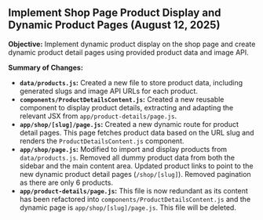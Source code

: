 ## Implement Shop Page Product Display and Dynamic Product Pages (August 12, 2025)

**Objective:** Implement dynamic product display on the shop page and create dynamic product detail pages using provided product data and image API.

**Summary of Changes:**

-   **`data/products.js`:** Created a new file to store product data, including generated slugs and image API URLs for each product.
-   **`components/ProductDetailsContent.js`:** Created a new reusable component to display product details, extracting and adapting the relevant JSX from `app/product-details/page.js`.
-   **`app/shop/[slug]/page.js`:** Created a new dynamic route for product detail pages. This page fetches product data based on the URL slug and renders the `ProductDetailsContent.js` component.
-   **`app/shop/page.js`:** Modified to import and display products from `data/products.js`. Removed all dummy product data from both the sidebar and the main content area. Updated product links to point to the new dynamic product detail pages (`/shop/[slug]`). Removed pagination as there are only 6 products.
-   **`app/product-details/page.js`:** This file is now redundant as its content has been refactored into `components/ProductDetailsContent.js` and the dynamic page is `app/shop/[slug]/page.js`. This file will be deleted.
